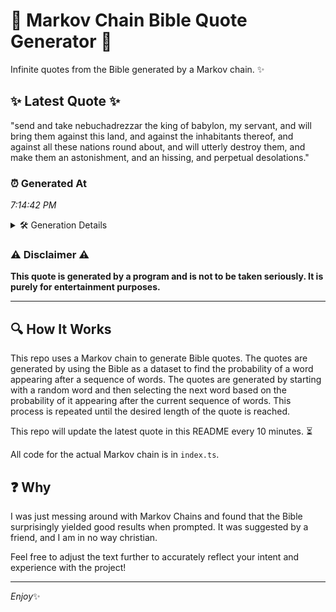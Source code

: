 # 📖 Markov Chain Bible Quote Generator 📖

Infinite quotes from the Bible generated by a Markov chain. ✨

## ✨ Latest Quote ✨
"send and take nebuchadrezzar the king of babylon, my servant, and will bring them against this land, and against the inhabitants thereof, and against all these nations round about, and will utterly destroy them, and make them an astonishment, and an hissing, and perpetual desolations."

### ⏰ Generated At
*7:14:42 PM*

<details>
    <summary>🛠️ Generation Details</summary>
    <p>
        <strong>🌱 Seed:</strong> send<br>
        <strong>🔄 Iterations:</strong> 44<br>
        <strong>📜 Context History:</strong><br>[ send ]: and<br>[ send, and ]: take<br>[ send, and, take ]: nebuchadrezzar<br>[ send, and, take, nebuchadrezzar ]: the<br>[ send, and, take, nebuchadrezzar, the ]: king<br>[ send, and, take, nebuchadrezzar, the, king ]: of<br>[ and, take, nebuchadrezzar, the, king, of ]: babylon,<br>[ take, nebuchadrezzar, the, king, of, babylon, ]: my<br>[ nebuchadrezzar, the, king, of, babylon,, my ]: servant,<br>[ the, king, of, babylon,, my, servant, ]: and<br>[ king, of, babylon,, my, servant,, and ]: will<br>[ of, babylon,, my, servant,, and, will ]: bring<br>[ babylon,, my, servant,, and, will, bring ]: them<br>[ my, servant,, and, will, bring, them ]: against<br>[ servant,, and, will, bring, them, against ]: this<br>[ and, will, bring, them, against, this ]: land,<br>[ will, bring, them, against, this, land, ]: and<br>[ bring, them, against, this, land,, and ]: against<br>[ them, against, this, land,, and, against ]: the<br>[ against, this, land,, and, against, the ]: inhabitants<br>[ this, land,, and, against, the, inhabitants ]: thereof,<br>[ land,, and, against, the, inhabitants, thereof, ]: and<br>[ and, against, the, inhabitants, thereof,, and ]: against<br>[ against, the, inhabitants, thereof,, and, against ]: all<br>[ the, inhabitants, thereof,, and, against, all ]: these<br>[ inhabitants, thereof,, and, against, all, these ]: nations<br>[ thereof,, and, against, all, these, nations ]: round<br>[ and, against, all, these, nations, round ]: about,<br>[ against, all, these, nations, round, about, ]: and<br>[ all, these, nations, round, about,, and ]: will<br>[ these, nations, round, about,, and, will ]: utterly<br>[ nations, round, about,, and, will, utterly ]: destroy<br>[ round, about,, and, will, utterly, destroy ]: them,<br>[ about,, and, will, utterly, destroy, them, ]: and<br>[ and, will, utterly, destroy, them,, and ]: make<br>[ will, utterly, destroy, them,, and, make ]: them<br>[ utterly, destroy, them,, and, make, them ]: an<br>[ destroy, them,, and, make, them, an ]: astonishment,<br>[ them,, and, make, them, an, astonishment, ]: and<br>[ and, make, them, an, astonishment,, and ]: an<br>[ make, them, an, astonishment,, and, an ]: hissing,<br>[ them, an, astonishment,, and, an, hissing, ]: and<br>[ an, astonishment,, and, an, hissing,, and ]: perpetual<br>[ astonishment,, and, an, hissing,, and, perpetual ]: desolations.<br>
    </p>
</details>

### ⚠️ Disclaimer ⚠️
**This quote is generated by a program and is not to be taken seriously. It is purely for entertainment purposes.**

---

## 🔍 How It Works

This repo uses a Markov chain to generate Bible quotes. The quotes are generated by using the Bible as a dataset to find the probability of a word appearing after a sequence of words. The quotes are generated by starting with a random word and then selecting the next word based on the probability of it appearing after the current sequence of words. This process is repeated until the desired length of the quote is reached.

This repo will update the latest quote in this README every 10 minutes. ⏳

All code for the actual Markov chain is in `index.ts`.

## ❓ Why

I was just messing around with Markov Chains and found that the Bible surprisingly yielded good results when prompted. 
It was suggested by a friend, and I am in no way christian.

Feel free to adjust the text further to accurately reflect your intent and experience with the project!

---

*Enjoy*✨
